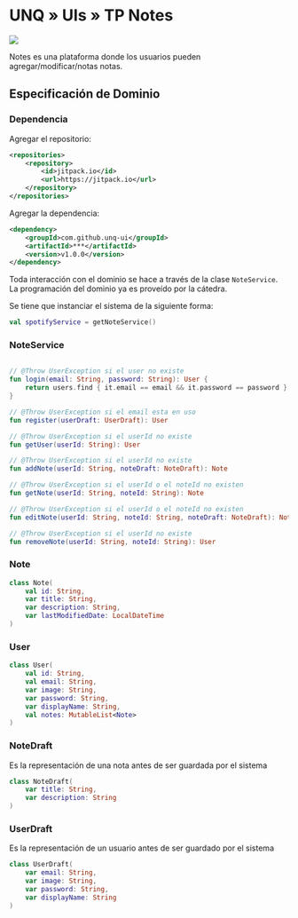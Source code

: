 # UNQ » UIs » TP Notes

[![](https://jitpack.io/v/unq-ui/unq-spotify.svg)](https://jitpack.io/#unq-ui/unq-spotify)


Notes es una plataforma donde los usuarios pueden agregar/modificar/notas notas.

## Especificación de Dominio

### Dependencia

Agregar el repositorio:

```xml
<repositories>
    <repository>
        <id>jitpack.io</id>
        <url>https://jitpack.io</url>
    </repository>
</repositories>
```

Agregar la dependencia:

```xml
<dependency>
    <groupId>com.github.unq-ui</groupId>
    <artifactId>***</artifactId>
    <version>v1.0.0</version>
</dependency>
```

Toda interacción con el dominio se hace a través de la clase `NoteService`. La programación del dominio ya es proveído por la cátedra.

Se tiene que instanciar el sistema de la siguiente forma:

```kotlin
val spotifyService = getNoteService()
```

### NoteService

```kotlin

// @Throw UserException si el user no existe
fun login(email: String, password: String): User {
    return users.find { it.email == email && it.password == password } ?: throw UserException("Not found user")
}

// @Throw UserException si el email esta en uso
fun register(userDraft: UserDraft): User

// @Throw UserException si el userId no existe
fun getUser(userId: String): User

// @Throw UserException si el userId no existe
fun addNote(userId: String, noteDraft: NoteDraft): Note

// @Throw UserException si el userId o el noteId no existen
fun getNote(userId: String, noteId: String): Note

// @Throw UserException si el userId o el noteId no existen
fun editNote(userId: String, noteId: String, noteDraft: NoteDraft): Note

// @Throw UserException si el userId no existe
fun removeNote(userId: String, noteId: String): User

```

### Note

```kotlin
class Note(
    val id: String,
    var title: String,
    var description: String,
    var lastModifiedDate: LocalDateTime
)
```

### User

```kotlin
class User(
    val id: String,
    val email: String,
    var image: String,
    var password: String,
    var displayName: String,
    val notes: MutableList<Note>
)
```

### NoteDraft

Es la representación de una nota antes de ser guardada por el sistema

```kotlin
class NoteDraft(
    var title: String,
    var description: String
)
```

### UserDraft

Es la representación de un usuario antes de ser guardado por el sistema

```kotlin
class UserDraft(
    var email: String,
    var image: String,
    var password: String,
    var displayName: String
)
```
